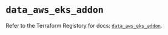 # `data_aws_eks_addon`

Refer to the Terraform Registory for docs: [`data_aws_eks_addon`](https://registry.terraform.io/providers/hashicorp/aws/4.66.0/docs/data-sources/eks_addon).
